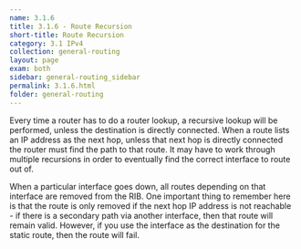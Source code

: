 ```yaml
---
name: 3.1.6
title: 3.1.6 - Route Recursion
short-title: Route Recursion
category: 3.1 IPv4
collection: general-routing
layout: page
exam: both
sidebar: general-routing_sidebar
permalink: 3.1.6.html
folder: general-routing
---
```

Every time a router has to do a router lookup, a recursive lookup will be performed, unless the destination is directly connected. When a route lists an IP address as the next hop, unless that next hop is directly connected the router must find the path to that route. It may have to work through multiple recursions in order to eventually find the correct interface to route out of.

When a particular interface goes down, all routes depending on that interface are removed from the RIB. One important thing to remember here is that the route is only removed if the next hop IP address is not reachable - if there is a secondary path via another interface, then that route will remain valid. However, if you use the interface as the destination for the static route, then the route will fail.
